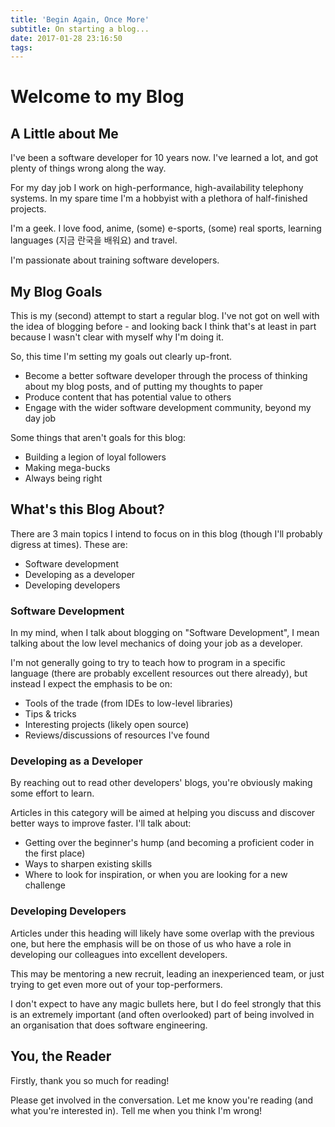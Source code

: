 ```yaml
---
title: 'Begin Again, Once More'
subtitle: On starting a blog...
date: 2017-01-28 23:16:50
tags:
---
```



# Welcome to my Blog

## A Little about Me

I've been a software developer for 10 years now.  I've learned a lot, and got plenty of things wrong along the way.

For my day job I work on high-performance, high-availability telephony systems.  In my spare time I'm a hobbyist with a plethora of half-finished projects.

I'm a geek.  I love food, anime, (some) e-sports, (some) real sports, learning languages (지금 란국을 배워요) and travel.

I'm passionate about training software developers.

## My Blog Goals

This is my (second) attempt to start a regular blog.  I've not got on well with the idea of blogging before - and looking back I think that's at least in part because I wasn't clear with myself why I'm doing it.

So, this time I'm setting my goals out clearly up-front.

* Become a better software developer through the process of thinking about my blog posts, and of putting my thoughts to paper
* Produce content that has potential value to others
* Engage with the wider software development community, beyond my day job

Some things that aren't goals for this blog:

* Building a legion of loyal followers
* Making mega-bucks
* Always being right

## What's this Blog About?

There are 3 main topics I intend to focus on in this blog (though I'll probably digress at times).  These are:

* Software development
* Developing as a developer
* Developing developers

### Software Development

In my mind, when I talk about blogging on "Software Development", I mean talking about the low level mechanics of doing your job as a developer.

I'm not generally going to try to teach how to program in a specific language (there are probably excellent resources out there already), but instead I expect the emphasis to be on:

* Tools of the trade (from IDEs to low-level libraries)
* Tips & tricks
* Interesting projects (likely open source)
* Reviews/discussions of resources I've found

### Developing as a Developer

By reaching out to read other developers' blogs, you're obviously making some effort to learn.

Articles in this category will be aimed at helping you discuss and discover better ways to improve faster.  I'll talk about:

* Getting over the beginner's hump (and becoming a proficient coder in the first place)
* Ways to sharpen existing skills
* Where to look for inspiration, or when you are looking for a new challenge

### Developing Developers

Articles under this heading will likely have some overlap with the previous one, but here the emphasis will be on those of us who have a role in developing our colleagues into excellent developers.

This may be mentoring a new recruit, leading an inexperienced team, or just trying to get even more out of your top-performers.

I don't expect to have any magic bullets here, but I do feel strongly that this is an extremely important (and often overlooked) part of being involved in an organisation that does software engineering.

## You, the Reader

Firstly, thank you so much for reading!

Please get involved in the conversation.  Let me know you're reading (and what you're interested in).  Tell me when you think I'm wrong!
